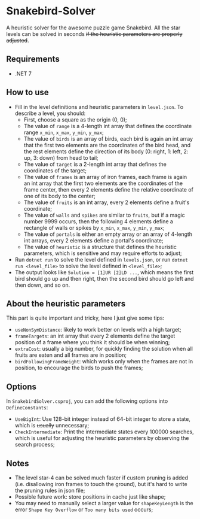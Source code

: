 # Snakebird-Solver

A heuristic solver for the awesome puzzle game Snakebird.
All the star levels can be solved in seconds ~~if the heuristic parameters are properly adjusted~~.

## Requirements

+ .NET 7

## How to use

+ Fill in the level definitions and heuristic parameters in `level.json`. To describe a level, you should:
  + First, choose a square as the origin (0, 0);
  + The value of `range` is a 4-length int array that defines the coordinate range `x_min`, `x_max`, `y_min`, `y_max`;
  + The value of `birds` is an array of birds, each bird is again an int array that the first two elements are the coordinates of the bird head, and the rest elements define the direction of its body (0: right, 1: left, 2: up, 3: down) from head to tail;
  + The value of `target` is a 2-length int array that defines the coordinates of the target;
  + The value of `frames` is an array of iron frames, each frame is again an int array that the first two elements are the coordinates of the frame center, then every 2 elements define the relative coordinate of one of its body to the center;
  + The value of `fruits` is an int array, every 2 elements define a fruit's coordinate;
  + The value of `walls` and `spikes` are similar to `fruits`, but if a magic number 9999 occurs, then the following 4 elements define a rectangle of walls or spikes by `x_min`, `x_max`, `y_min`, `y_max`;
  + The value of `portals` is either an empty array or an array of 4-length int arrays, every 2 elements define a portal's coordinate;
  + The value of `heuristic` is a structure that defines the heuristic parameters, which is sensitive and may require efforts to adjust;
+ Run `dotnet run` to solve the level defined in `levels.json`, or run `dotnet run <level_file>` to solve the level defined in `<level_file>`;
+ The output looks like `Solution = [1]UR [2]LD ...`, which means the first bird should go up and then right, then the second bird should go left and then down, and so on.

## About the heuristic parameters

This part is quite important and tricky, here I just give some tips:

+ `useNonSymDistance`: likely to work better on levels with a high target;
+ `frameTargets`: an int array that every 2 elements define the target position of a frame where you think it should be when winning;
+ `extraCost`: usually a big number, for quickly finding the solution when all fruits are eaten and all frames are in position;
+ `birdFollowingFrameWeight`: which works only when the frames are not in position, to encourage the birds to push the frames;

## Options

In `SnakebirdSolver.csproj`, you can add the following options into `DefineConstants`:

+ `UseBigInt`: Use 128-bit integer instead of 64-bit integer to store a state, which is ~~usually~~ unnecessary;
+ `CheckIntermediate`: Print the intermediate states every 100000 searches, which is useful for adjusting the heuristic parameters by observing the search process;

## Notes

+ The level star-4 can be solved much faster if custom pruning is added (i.e. disallowing iron frames to touch the ground), but it's hard to write the pruning rules in json file;
+ Possible future work: store positions in cache just like shape;
+ You may need to manually select a larger value for `shapeKeyLength` is the error `Shape Key Overflow` or `Too many bits used` occurs;
